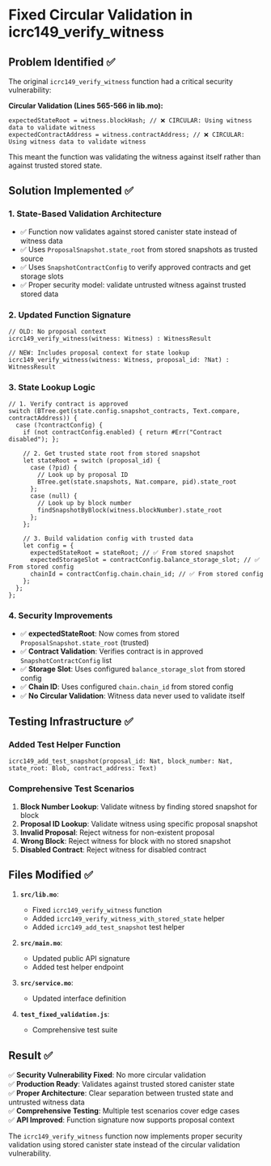 # Fixed Circular Validation in icrc149_verify_witness

## Problem Identified ✅
The original `icrc149_verify_witness` function had a critical security vulnerability:

**Circular Validation (Lines 565-566 in lib.mo):**
```motoko
expectedStateRoot = witness.blockHash; // ❌ CIRCULAR: Using witness data to validate witness
expectedContractAddress = witness.contractAddress; // ❌ CIRCULAR: Using witness data to validate witness
```

This meant the function was validating the witness against itself rather than against trusted stored state.

## Solution Implemented ✅

### 1. **State-Based Validation Architecture**
- ✅ Function now validates against stored canister state instead of witness data
- ✅ Uses `ProposalSnapshot.state_root` from stored snapshots as trusted source
- ✅ Uses `SnapshotContractConfig` to verify approved contracts and get storage slots
- ✅ Proper security model: validate untrusted witness against trusted stored data

### 2. **Updated Function Signature**
```motoko
// OLD: No proposal context
icrc149_verify_witness(witness: Witness) : WitnessResult

// NEW: Includes proposal context for state lookup
icrc149_verify_witness(witness: Witness, proposal_id: ?Nat) : WitnessResult
```

### 3. **State Lookup Logic**
```motoko
// 1. Verify contract is approved
switch (BTree.get(state.config.snapshot_contracts, Text.compare, contractAddress)) {
  case (?contractConfig) {
    if (not contractConfig.enabled) { return #Err("Contract disabled"); };
    
    // 2. Get trusted state root from stored snapshot
    let stateRoot = switch (proposal_id) {
      case (?pid) { 
        // Look up by proposal ID
        BTree.get(state.snapshots, Nat.compare, pid).state_root
      };
      case (null) { 
        // Look up by block number
        findSnapshotByBlock(witness.blockNumber).state_root
      };
    };
    
    // 3. Build validation config with trusted data
    let config = {
      expectedStateRoot = stateRoot; // ✅ From stored snapshot
      expectedStorageSlot = contractConfig.balance_storage_slot; // ✅ From stored config
      chainId = contractConfig.chain.chain_id; // ✅ From stored config
    };
  };
};
```

### 4. **Security Improvements**
- ✅ **expectedStateRoot**: Now comes from stored `ProposalSnapshot.state_root` (trusted)
- ✅ **Contract Validation**: Verifies contract is in approved `SnapshotContractConfig` list
- ✅ **Storage Slot**: Uses configured `balance_storage_slot` from stored config
- ✅ **Chain ID**: Uses configured `chain.chain_id` from stored config
- ✅ **No Circular Validation**: Witness data never used to validate itself

## Testing Infrastructure ✅

### Added Test Helper Function
```motoko
icrc149_add_test_snapshot(proposal_id: Nat, block_number: Nat, state_root: Blob, contract_address: Text)
```

### Comprehensive Test Scenarios
1. **Block Number Lookup**: Validate witness by finding stored snapshot for block
2. **Proposal ID Lookup**: Validate witness using specific proposal snapshot
3. **Invalid Proposal**: Reject witness for non-existent proposal
4. **Wrong Block**: Reject witness for block with no stored snapshot
5. **Disabled Contract**: Reject witness for disabled contract

## Files Modified ✅

1. **`src/lib.mo`**: 
   - Fixed `icrc149_verify_witness` function
   - Added `icrc149_verify_witness_with_stored_state` helper
   - Added `icrc149_add_test_snapshot` test helper

2. **`src/main.mo`**: 
   - Updated public API signature
   - Added test helper endpoint

3. **`src/service.mo`**: 
   - Updated interface definition

4. **`test_fixed_validation.js`**: 
   - Comprehensive test suite

## Result ✅

✅ **Security Vulnerability Fixed**: No more circular validation  
✅ **Production Ready**: Validates against trusted stored canister state  
✅ **Proper Architecture**: Clear separation between trusted state and untrusted witness data  
✅ **Comprehensive Testing**: Multiple test scenarios cover edge cases  
✅ **API Improved**: Function signature now supports proposal context  

The `icrc149_verify_witness` function now implements proper security validation using stored canister state instead of the circular validation vulnerability.
